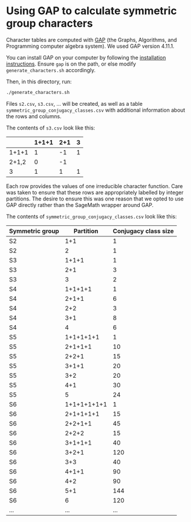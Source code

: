 # Using GAP to calculate symmetric group characters

Character tables are computed with [GAP](https://www.gap-system.org/) (the Graphs, Algorithms, and Programming computer algebra system). We used GAP version 4.11.1.

You can install GAP on your computer by following the [installation instructions](https://www.gap-system.org/Download/index.html). Ensure `gap` is on the path, or else modify `generate_characters.sh` accordingly.

Then, in this directory, run:

```bash
./generate_characters.sh
```

Files `s2.csv`, `s3.csv`, ... will be created, as well as a table `symmetric_group_conjugacy_classes.csv` with additional information about the rows and columns.

The contents of `s3.csv` look like this:

| |1+1+1|2+1|3|
|-|-----|---|-|
|1+1+1|1|-1|1|
|2+1,2|0|-1|
|3|1|1|1|

Each row provides the values of one irreducible character function. Care was taken to ensure that these rows are appropriately labelled by integer partitions. The desire to ensure this was one reason that we opted to use GAP directly rather than the SageMath wrapper around GAP.

The contents of `symmetric_group_conjugacy_classes.csv` look like this:

|Symmetric group|Partition|Conjugacy class size|
|---------------|---------|--------------------|
|S2|1+1|1|
|S2|2|1|
|S3|1+1+1|1|
|S3|2+1|3|
|S3|3|2|
|S4|1+1+1+1|1|
|S4|2+1+1|6|
|S4|2+2|3|
|S4|3+1|8|
|S4|4|6|
|S5|1+1+1+1+1|1|
|S5|2+1+1+1|10|
|S5|2+2+1|15|
|S5|3+1+1|20|
|S5|3+2|20|
|S5|4+1|30|
|S5|5|24|
|S6|1+1+1+1+1+1|1|
|S6|2+1+1+1+1|15|
|S6|2+2+1+1|45|
|S6|2+2+2|15|
|S6|3+1+1+1|40|
|S6|3+2+1|120|
|S6|3+3|40|
|S6|4+1+1|90|
|S6|4+2|90|
|S6|5+1|144|
|S6|6|120|
|...|...|...|